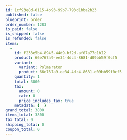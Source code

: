 ```yaml
---
id: 1cf93e8d-0115-4b93-99b7-793d1bba2b23
published: false
blueprint: order
order_number: 1283
is_paid: false
is_shipped: false
is_refunded: false
items:
  -
    id: f233e5b4-8945-44d9-bf2d-af07a77c1b12
    product: 66e767a9-ee34-4dc4-8681-d09bb59f0cf5
    variant:
      variant: Polmaraton
      product: 66e767a9-ee34-4dc4-8681-d09bb59f0cf5
    quantity: 1
    total: 3800
    tax:
      amount: 0
      rate: 0
      price_includes_tax: true
    metadata: {  }
grand_total: 3800
items_total: 3800
tax_total: 0
shipping_total: 0
coupon_total: 0
---
```

